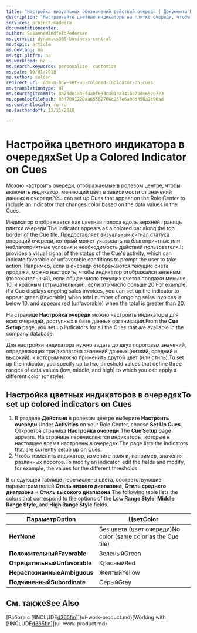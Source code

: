 ```yaml
---
title: "Настройка визуальных обозначений действий очереди | Документы Майкрософт"
description: "Настраивайте цветные индикаторы на плитке очереди, чтобы установить индивидуальные обозначения действий очереди."
services: project-madeira
documentationcenter: 
author: SusanneWindfeldPedersen
ms.service: dynamics365-business-central
ms.topic: article
ms.devlang: na
ms.tgt_pltfrm: na
ms.workload: na
ms.search.keywords: personalize, customize
ms.date: 10/01/2018
ms.author: solsen
redirect_url: admin-how-set-up-colored-indicator-on-cues
ms.translationtype: HT
ms.sourcegitcommit: 8a73de1aa2f4a0f633c401ea341bb7bde6579723
ms.openlocfilehash: 0547091220aa65562766c25fe6a06d456a2c96ad
ms.contentlocale: ru-ru
ms.lasthandoff: 12/11/2018

---
```

# <a name="set-up-a-colored-indicator-on-cues"></a><span data-ttu-id="d34eb-103">Настройка цветного индикатора в очередях</span><span class="sxs-lookup"><span data-stu-id="d34eb-103">Set Up a Colored Indicator on Cues</span></span>
<span data-ttu-id="d34eb-104">Можно настроить очереди, отображаемые в ролевом центре, чтобы включить индикатор, меняющий цвет в зависимости от значений данных в очереди.</span><span class="sxs-lookup"><span data-stu-id="d34eb-104">You can set up Cues that appear on the Role Center to include an indicator that changes color based on the data values in the Cues.</span></span>

<span data-ttu-id="d34eb-105">Индикатор отображается как цветная полоса вдоль верхней границы плитки очереди.</span><span class="sxs-lookup"><span data-stu-id="d34eb-105">The indicator appears as a colored bar along the top border of the Cue tile.</span></span> <span data-ttu-id="d34eb-106">Предоставляет визуальный сигнал статуса операций очереди, который может указывать на благоприятные или неблагоприятные условия и необходимость действий пользователя.</span><span class="sxs-lookup"><span data-stu-id="d34eb-106">It provides a visual signal of the status of the Cue's activity, which can indicate favorable or unfavorable conditions to prompt the user to take action.</span></span> <span data-ttu-id="d34eb-107">Например, если в очереди отображаются текущие счета продажи, можно настроить, чтобы индикатор отображался зеленым (положительный), если общее число текущих счетов продажи меньше 10, и красным (отрицательный), если это число больше 20.</span><span class="sxs-lookup"><span data-stu-id="d34eb-107">For example, if a Cue displays ongoing sales invoices, you can set up the indicator to appear green (favorable) when total number of ongoing sales invoices is below 10, and appears red (unfavorable) when the total is greater than 20.</span></span>

<span data-ttu-id="d34eb-108">На странице **Настройка очереди** можно настроить индикаторы для всех очередей, доступных в базе данных организации.</span><span class="sxs-lookup"><span data-stu-id="d34eb-108">From the **Cue Setup** page, you set up indicators for all the Cues that are available in the company database.</span></span>

<span data-ttu-id="d34eb-109">Для настройки индикатора нужно задать до двух пороговых значений, определяющих три диапазона значений данных (низкий, средний и высокий), к которым можно применить другой цвет (или стиль).</span><span class="sxs-lookup"><span data-stu-id="d34eb-109">To set up the indicator, you specify up to two threshold values that define three ranges of data values (low, middle, and high) to which you can apply a different color (or style).</span></span>

## <a name="to-set-up-colored-indicators-on-cues"></a><span data-ttu-id="d34eb-110">Настройка цветных индикаторов в очередях</span><span class="sxs-lookup"><span data-stu-id="d34eb-110">To set up colored indicators on Cues</span></span>
1. <span data-ttu-id="d34eb-111">В разделе **Действия** в ролевом центре выберите **Настроить очереди**.</span><span class="sxs-lookup"><span data-stu-id="d34eb-111">Under **Activities** on your Role Center, choose **Set Up Cues**.</span></span>  
   <span data-ttu-id="d34eb-112">Откроется страница **Настройка очереди**.</span><span class="sxs-lookup"><span data-stu-id="d34eb-112">The **Cue Setup** page appears.</span></span> <span data-ttu-id="d34eb-113">На странице перечисляются индикаторы, которые в настоящее время настроены в очередях.</span><span class="sxs-lookup"><span data-stu-id="d34eb-113">The page lists the indicators that are currently setup up on Cues.</span></span>
2. <span data-ttu-id="d34eb-114">Чтобы изменить индикатор, измените поля и, например, значения различных порогов.</span><span class="sxs-lookup"><span data-stu-id="d34eb-114">To modify an indicator, edit the fields and modify, for example, the values for the different thresholds.</span></span>  

<span data-ttu-id="d34eb-115">В следующей таблице перечислены цвета, соответствующие параметрам полей **Стиль низкого диапазона**, **Стиль среднего диапазона** и **Стиль высокого диапазона**.</span><span class="sxs-lookup"><span data-stu-id="d34eb-115">The following table lists the colors that correspond to the options of the **Low Range Style**, **Middle Range Style**, and **High Range Style** fields.</span></span>

| <span data-ttu-id="d34eb-116">Параметр</span><span class="sxs-lookup"><span data-stu-id="d34eb-116">Option</span></span> | <span data-ttu-id="d34eb-117">Цвет</span><span class="sxs-lookup"><span data-stu-id="d34eb-117">Color</span></span> |
| --- | --- |
| <span data-ttu-id="d34eb-118">**Нет**</span><span class="sxs-lookup"><span data-stu-id="d34eb-118">**None**</span></span> |<span data-ttu-id="d34eb-119">Без цвета (цвет очереди)</span><span class="sxs-lookup"><span data-stu-id="d34eb-119">No color (same color as the Cue tile)</span></span>|
| <span data-ttu-id="d34eb-120">**Положительный**</span><span class="sxs-lookup"><span data-stu-id="d34eb-120">**Favorable**</span></span> |<span data-ttu-id="d34eb-121">Зеленый</span><span class="sxs-lookup"><span data-stu-id="d34eb-121">Green</span></span> |
| <span data-ttu-id="d34eb-122">**Отрицательный**</span><span class="sxs-lookup"><span data-stu-id="d34eb-122">**Unfavorable**</span></span> |<span data-ttu-id="d34eb-123">Красный</span><span class="sxs-lookup"><span data-stu-id="d34eb-123">Red</span></span> |
| <span data-ttu-id="d34eb-124">**Нераспознанные**</span><span class="sxs-lookup"><span data-stu-id="d34eb-124">**Ambiguous**</span></span> |<span data-ttu-id="d34eb-125">Желтый</span><span class="sxs-lookup"><span data-stu-id="d34eb-125">Yellow</span></span> |
| <span data-ttu-id="d34eb-126">**Подчиненный**</span><span class="sxs-lookup"><span data-stu-id="d34eb-126">**Subordinate**</span></span> |<span data-ttu-id="d34eb-127">Серый</span><span class="sxs-lookup"><span data-stu-id="d34eb-127">Gray</span></span> |

## <a name="see-also"></a><span data-ttu-id="d34eb-128">См. также</span><span class="sxs-lookup"><span data-stu-id="d34eb-128">See Also</span></span>
<span data-ttu-id="d34eb-129">[Работа с [!INCLUDE[d365fin](includes/d365fin_md.md)]](ui-work-product.md)</span><span class="sxs-lookup"><span data-stu-id="d34eb-129">[Working with [!INCLUDE[d365fin](includes/d365fin_md.md)]](ui-work-product.md)</span></span>

